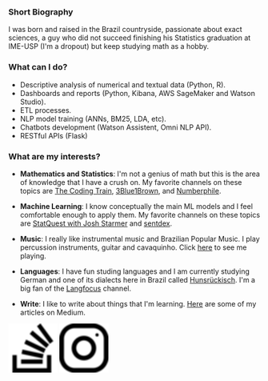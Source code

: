 
### Short Biography

I was born and raised in the Brazil countryside, passionate about exact sciences, a guy who did not succeed finishing his Statistics graduation at IME-USP (I'm a dropout) but keep studying math as a hobby.


### What can I do?

 * Descriptive analysis of numerical and textual data (Python, R).
 * Dashboards and reports (Python, Kibana, AWS SageMaker and Watson Studio).
 * ETL processes.
 * NLP model training (ANNs, BM25, LDA, etc).
 * Chatbots development (Watson Assistent, Omni NLP API).
 * RESTful APIs (Flask)

### What are my interests?


* **Mathematics and Statistics**: I'm not a genius of math but this is the area of knowledge that I have a crush on. My favorite channels on these topics are [The Coding Train](https://www.youtube.com/user/shiffman), [3Blue1Brown](https://www.youtube.com/channel/UCYO_jab_esuFRV4b17AJtAw), and [Numberphile](https://www.youtube.com/user/numberphile).

* **Machine Learning**: I know conceptually the main ML models and I feel comfortable enough to apply them. My favorite channels on these topics are [StatQuest with Josh Starmer](https://www.youtube.com/user/joshstarmer) and [sentdex](https://www.youtube.com/user/sentdex).

* **Music**: I really like instrumental music and Brazilian Popular Music. I play percussion instruments, guitar and cavaquinho. Click [here](https://www.youtube.com/watch?v=Mx3BUHaibDI) to see me playing.

* **Languages**: I have fun studing languages and I am currently studying German and one of its dialects here in Brazil called [Hunsrückisch](https://en.wikipedia.org/wiki/Hunsr%C3%BCckisch_dialect). I'm a big fan of the [Langfocus](https://www.youtube.com/channel/UCNhX3WQEkraW3VHPyup8jkQ) channel.

* **Write**: I like to write about things that I'm learning. [Here](https://clovesadriano.medium.com/) are some of my articles on Medium.

[![Foo](https://raw.githubusercontent.com/SClovesgtx/pics/4e9fe77bc8a4a16f746221a8f7eb77501106e04b/stack-overflow2.svg)](https://stackoverflow.com/users/6693125/cloves-paiva?tab=profile)   [![Foo](https://raw.githubusercontent.com/SClovesgtx/pics/6e248bc61e9bae48bb052d78ee9257f603564cdd/instagram2.svg)](https://www.instagram.com/clovesgtx/)
